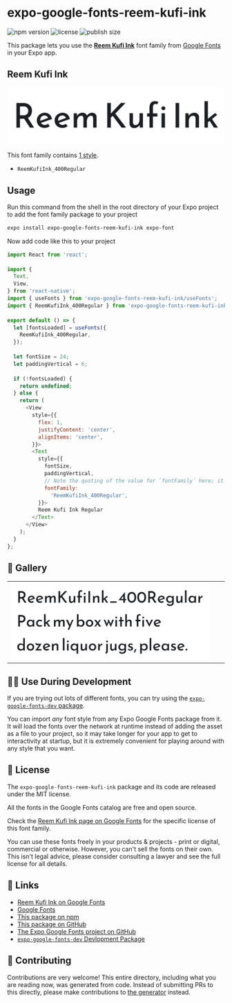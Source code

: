 # expo-google-fonts-reem-kufi-ink

![npm version](https://flat.badgen.net/npm/v/expo-google-fonts-reem-kufi-ink)
![license](https://flat.badgen.net/github/license/expo/google-fonts)
![publish size](https://flat.badgen.net/packagephobia/install/expo-google-fonts-reem-kufi-ink)

This package lets you use the [**Reem Kufi Ink**](https://fonts.google.com/specimen/Reem+Kufi+Ink) font family from [Google Fonts](https://fonts.google.com/) in your Expo app.

## Reem Kufi Ink

![Reem Kufi Ink](./font-family.png)

This font family contains [1 style](#-gallery).

- `ReemKufiInk_400Regular`

## Usage

Run this command from the shell in the root directory of your Expo project to add the font family package to your project
```sh
expo install expo-google-fonts-reem-kufi-ink expo-font
```

Now add code like this to your project
```js
import React from 'react';

import {
  Text,
  View,
} from 'react-native';
import { useFonts } from 'expo-google-fonts-reem-kufi-ink/useFonts';
import { ReemKufiInk_400Regular } from 'expo-google-fonts-reem-kufi-ink/400Regular';

export default () => {
  let [fontsLoaded] = useFonts({
    ReemKufiInk_400Regular,
  });

  let fontSize = 24;
  let paddingVertical = 6;

  if (!fontsLoaded) {
    return undefined;
  } else {
    return (
      <View
        style={{
          flex: 1,
          justifyContent: 'center',
          alignItems: 'center',
        }}>
        <Text
          style={{
            fontSize,
            paddingVertical,
            // Note the quoting of the value for `fontFamily` here; it expects a string!
            fontFamily:
              'ReemKufiInk_400Regular',
          }}>
          Reem Kufi Ink Regular
        </Text>
      </View>
    );
  }
};

```

## 🔡 Gallery


||||
|-|-|-|
|![ReemKufiInk_400Regular](.//400Regular/ReemKufiInk_400Regular.ttf.png)||||


## 👩‍💻 Use During Development

If you are trying out lots of different fonts, you can try using the [`expo-google-fonts-dev` package](https://github.com/freeboub/google-fonts/tree/master/font-packages/dev#readme).

You can import *any* font style from any Expo Google Fonts package from it. It will load the fonts
over the network at runtime instead of adding the asset as a file to your project, so it may take longer
for your app to get to interactivity at startup, but it is extremely convenient
for playing around with any style that you want.

## 📖 License

The `expo-google-fonts-reem-kufi-ink` package and its code are released under the MIT license.

All the fonts in the Google Fonts catalog are free and open source.

Check the [Reem Kufi Ink page on Google Fonts](https://fonts.google.com/specimen/Reem+Kufi+Ink) for the specific license of this font family.

You can use these fonts freely in your products & projects - print or digital, commercial or otherwise. However, you can't sell the fonts on their own. This isn't legal advice, please consider consulting a lawyer and see the full license for all details.

## 🔗 Links

- [Reem Kufi Ink on Google Fonts](https://fonts.google.com/specimen/Reem+Kufi+Ink)
- [Google Fonts](https://fonts.google.com/)
- [This package on npm](https://www.npmjs.com/package/expo-google-fonts-reem-kufi-ink)
- [This package on GitHub](https://github.com/freeboub/google-fonts/tree/master/font-packages/reem-kufi-ink)
- [The Expo Google Fonts project on GitHub](https://github.com/freeboub/google-fonts)
- [`expo-google-fonts-dev` Devlopment Package](https://github.com/freeboub/google-fonts/tree/master/font-packages/dev)

## 🤝 Contributing

Contributions are very welcome! This entire directory, including what you are reading now, was generated from code. Instead of submitting PRs to this directly, please make contributions to [the generator](https://github.com/freeboub/google-fonts/tree/master/packages/generator) instead.
